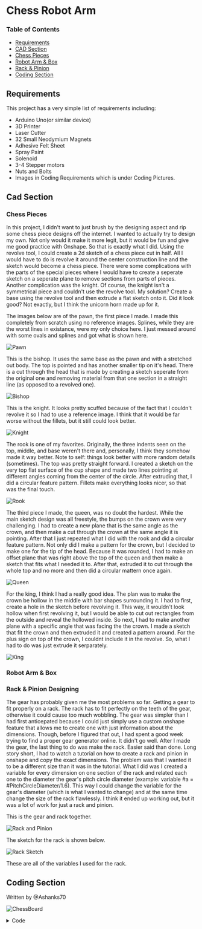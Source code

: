 # Chess Robot Arm
### Table of Contents

* [Requirements](#Requirements)
* [CAD Section](#CAD-Section)
* [Chess Pieces](#Chess-Pieces)
* [Robot Arm & Box](#Robot-Arm-&-Box)
* [Rack & Pinion](#Rack-&-Pinion)
* [Coding Section](#Coding-Section)



## Requirements

This project has a very simple list of requirements including:

- Arduino Uno(or similar device)
- 3D Printer
- Laser Cutter
- 32 Small Neodymium Magnets
- Adhesive Felt Sheet
- Spray Paint
- Solenoid
- 3-4 Stepper motors
- Nuts and Bolts
- Images in Coding Requirements which is under Coding Pictures.

## Cad Section

### Chess Pieces

In this project, I didn't want to just brush by the designing aspect and rip some chess piece designs off the internet. I wanted to actually try to design my own. Not only would it make it more legit, but it would be fun and give me good practice with Onshape. So that is exactly what I did. Using the revolve tool, I could create a 2d sketch of a chess piece cut in half. All I would have to do is revolve it around the center construction line and the sketch would become a chess piece. There were some complications with the parts of the special pieces where I would have to create a seperate sketch on a seperate plane to remove sections from parts of pieces. Another complication was the knight. Of course, the knight isn't a symmetrical piece and couldn't use the revolve tool. My solution? Create a base using the revolve tool and then extrude a flat sketch onto it. Did it look good? Not exactly, but I think the unicorn horn made up for it.


The images below are of the pawn, the first piece I made. I made this completely from scratch using no reference images. Splines, while they are the worst lines in existance, were my only choice here. I just messed around with some ovals and splines and got what is shown here.

![Pawn](ChessPieces/3Dpawn.png)

This is the bishop. It uses the same base as the pawn and with a stretched out body. The top is pointed and has another smaller tip on it's head. There is a cut through the head that is made by creating a sketch seperate from the original one and removing material from that one section in a straight line (as opposed to a revolved one).

![Bishop](ChessPieces/3Dbishop.png)

This is the knight. It looks pretty scuffed because of the fact that I couldn't revolve it so I had to use a reference image. I think that it would be far worse without the fillets, but it still could look better.

![Knight](ChessPieces/3Dknight.png)

The rook is one of my favorites. Originally, the three indents seen on the top, middle, and base weren't there and, personally, I think they somehow made it way better. Note to self: things look better with more random details (sometimes). The top was pretty straight forward. I created a sketch on the very top flat surface of the cup shape and made two lines pointing at different angles coming from the center of the circle. After extruding that, I did a circular feature pattern. Fillets make everything looks nicer, so that was the final touch.

![Rook](ChessPieces/3Drook.png)

The third piece I made, the queen, was no doubt the hardest. While the main sketch design was all freestyle, the bumps on the crown were very challenging. I had to create a new plane that is the same angle as the crown, and then make a cut through the crown at the same angle it is pointing. After that I just repeated what I did with the rook and did a circular feature pattern. Not only did I make a pattern for the crown, but I decided to make one for the tip of the head. Because it was rounded, I had to make an offset plane that was right above the top of the queen and then make a sketch that fits what I needed it to. After that, extruded it to cut through the whole top and no more and then did a circular mattern once again.

![Queen](ChessPieces/3Dqueen.png)

For the king, I think I had a really good idea. The plan was to make the crown be hollow in the middle with bar shapes surrounding it. I had to first, create a hole in the sketch before revolving it. This way, it wouldn't look hollow when first revolving it, but I would be able to cut out rectangles from the outside and reveal the hollowed inside. So next, I had to make another plane with a specific angle that was facing the the crown. I made a sketch that fit the crown and then extruded it and created a pattern around. For the plus sign on top of the crown, I couldnt include it in the revolve. So, what I had to do was just extrude it serparately. 

![King](ChessPieces/3Dking.png)

### Robot Arm & Box

### Rack & Pinion Designing

The gear has probably given me the most problems so far. Getting a gear to fit properly on a rack. The rack has to fit perfectly on the teeth of the gear, otherwise it could cause too much wobbling. The gear was simpler than I had first anticepated because I could just simply use a custom onshape feature that allows me to create one with just information about the dimensions. Though, before I figured that out, I had spent a good week trying to find a proper gear generator online. It didn't go well. After I made the gear, the last thing to do was make the rack. Easier said than done. Long story short, I had to watch a tutorial on how to create a rack and pinion in onshape and copy the exact dimensions. The problem was that I wanted it to be a different size than it was in the tutorial. What I did was I created a variable for every dimension on one section of the rack and related each one to the diameter the gear's pitch circle diameter (example: variable #a = #PitchCircleDiameter/1.6). This way I could change the variable for the gear's diameter (which is what I wanted to change) and at the same time change the size of the rack flawlessly. I think it ended up working out, but it was a lot of work for just a rack and pinion.

This is the gear and rack together.

![Rack and Pinion](ChessPieces/RackAndPinion.png)


The sketch for the rack is shown below.

![Rack Sketch](ChessPieces/RackSketch.png)

These are all of the variables I used for the rack.


## Coding Section

Written by @Ashanks70

![ChessBoard](CodingPictures/ChessBoard.png)

<details>
<summary>Code</summary>
<br>
        <details>
        <summary>January 12th</summary>
                
        //establish array
        PImage wpawn;
        int cols=12;
        int rows=8;
        int[][] board = new int[cols][rows];
        //establish pshapes
        void setup() {
          size(1201, 801);
          wpawn=loadImage("Pawn.png");
          background(#CAA472);
          stroke(163, 50, 50);
          line(0, 0, 1200, 0);
          line(0, 1198, 1200, 1198);
          line(0, 0, 0, 1200);
          line(1200, 0, 1200, 1200);
          for (int i = 0; i < cols; i++) {
            for (int j = 0; j < rows; j++) {
              if (j%2==0 && i%2==1) {
                fill(#964B00);
                stroke(0);
                square((i*100), (j*100), 100);
                fill(255);
              }
              if (j%2==1 && i%2==0) {
                fill(#964B00);
                stroke(0);
                square((i*100), (j*100), 100);
                fill(255);
              }
              if (i<=1 || i >= 10) {
                if (i <=1) {
                  stroke(0);
                  fill(0);
                }
                if (i>=10) {
                  stroke(255);
                  fill(255);
                }
              stroke(0);
              line((i+1)*100, 0, (i+1)*100, 800);
              line(0, (j+1)*100, 1200, (j+1)*100);
            }
          }
         }
        }
        void draw() {
          background(#CAA472);
          stroke(#CAA472);
          rect(0,0,600,400);
          line(0, 0, 1200, 0);
          line(0, 1198, 1200, 1198);
          line(0, 0, 0, 1200);
          line(1200, 0, 1200, 1200);
          for (int i = 0; i < cols; i++) {
            for (int j = 0; j < rows; j++) {
              if (j%2==0 && i%2==1) {
                fill(#964B00);
                stroke(0);
                square((i*100), (j*100), 100);
                fill(255);
              }
              if (j%2==1 && i%2==0) {
                fill(#964B00);
                stroke(0);
                square((i*100), (j*100), 100);
                fill(255);
              }
              if (i<=1 || i >= 10) {
                if (i <=1) {
                  stroke(0);
                  fill(0);
                }
                if (i>=10) {
                  stroke(255);
                  fill(255);
                }
                circle(i*100+50, j*100+50, 50);
                fill(255);
              }
              stroke(0);
              line((i+1)*100, 0, (i+1)*100, 800);
              line(0, (j+1)*100, 1200, (j+1)*100);
            }
          }
        for (int j = 0; j < rows; j++){
        image(wpawn,1021,j*100);

        }

        }
          //begin moving pieces to starting positions

        void mousePressed(){
        circle(mouseX,mouseY,pmouseX);

        }
        void keyPressed() {
          if (key=='r') {

            //reset pieces
          }
        }

        //obtain first click position(mouse)
        //obtain second position(pmouse)
        //check isvalidmove
        //if it works move on board and relay to arduino

        //isValidMove(piece type)
        //if piece == rook...
        //if move works then return true
        //else return false)

</details>
 <details>
        <summary>January 28th(Almost right)</summary>
         
         int cols=12;
                int rows=8;
                int[][] board;
                int cellSize = 100;
                int turn =0;
                int valid = 1;
                int selectedi = 0;
                int selectedj = 0;
                PImage wpawn;
                PImage wrook;
                PImage wnite;
                PImage wbishop;
                PImage wking;
                PImage wqueen;
                PImage bpawn;
                PImage brook;
                PImage bnite;
                PImage bbishop;
                PImage bking;
                PImage bqueen;
                void setup(){
                wpawn=loadImage("wpawn.png");
                wrook=loadImage("wrook.png");
                wnite=loadImage("wnite.png");
                wbishop=loadImage("wbishop.png");
        wking=loadImage("wking.png");
        wqueen=loadImage("wqueen.png");
        bpawn=loadImage("bpawn.png");
        brook=loadImage("brook.png");
        bnite=loadImage("bnite.png");
        bbishop=loadImage("bbishop.png");
        bking=loadImage("bking.png");
        bqueen=loadImage("bqueen.png");
        size(1201,801);
        stroke(163,50,50);
        board = new int[width/cellSize][height/cellSize];
        line(0,0,1200,0);
        line(0,1198,1200,1198);
        line(0,0,0,1200);
        line(1200,0,1200,1200);
          for (int i=0; i<width/cellSize; i++) {
            for (int j=0; j<height/cellSize; j++) {
          stroke(0);
          if (j%2 == i%2){    
            fill(#964B00);
          }
            if (j%2 != i%2){
          fill (#CAA472);
          }
          float state = 0;
          if (j==1 && i>1 && i<10){
            state = 1;
          }
            if (j==0){
          if (i==2||i==9){
          state=2;
          }
          if (i==3||i==8){
          state=3;
          }
          if (i==4||i==7){
          state=4;
          }
          if (i==5){
          state=5;
          }
          if (i==6){
          state=6;
          }
          }
          if (j==height/cellSize-2 && i>1 && i<10){
          state=7;
          }
            if (j==height/cellSize-1){
          if (i==2||i==9){
          state=8;
          }
          if (i==3||i==8){
          state=9;
          }
          if (i==4||i==7){
          state=10;
          }
          if (i==5){
          state=11;
          }
          if (i==6){
          state=12;
          }
          }
          board[i][j] = int(state);
              square((i*100),(j*100),100);
        if (state == 1){ 
        image(wpawn,i*100+11.5,j*100);
        }
        if (state == 2){
        image(wrook,i*100+4.5,j*100);
        }
        if (state==3){
        image(wnite,i*100,j*100);
        }
        if (state==4){
        image(wbishop,i*100+.5,j*100);
        }
        if (state==6){
        image(wqueen,i*100+1,j*100+5);
        }
        if (state==5){
        image(wking,i*100+.5,j*100);
        }
        if (state == 7){ 
        image(bpawn,i*100+11.5,j*100);
        }
        if (state == 8){
        image(brook,i*100+4.5,j*100);
        }
        if (state==9){
        image(bnite,i*100,j*100);
        }
        if (state==10){
        image(bbishop,i*100+.5,j*100);
        }
        if (state==12){
        image(bqueen,i*100+1,j*100+5);
        }
        if (state==11){
        image(bking,i*100+.5,j*100);
        }
        }
        }
        }
        void draw(){
        }
        void mousePressed(){
          for (int i=0; i<width/cellSize; i++) {
            for (int j=0; j<height/cellSize; j++) {
              if (i%2!=j%2){
              fill(#CAA472);
              }
              if (i%2==j%2){
              fill(#964B00);
              }
              square((i*100),(j*100),100);     
              if (mouseX/100==i){
              if (mouseY/100==j){
              if (selectedi == 0 && selectedj == 0){
              selectedi=i;
              selectedj=j;
              }
              else{
                board[i][j]=board[selectedi][selectedj];
                board[selectedi][selectedj] = 0;
                square((selectedi*100),(selectedj*100),100);
                selectedi=0;
                selectedj=0;
              }  
          }
              }
        if (board[i][j] == 1){ 
        image(wpawn,i*100+11.5,j*100);
        }
        if (board[i][j] == 2){
        image(wrook,i*100+4.5,j*100);
        }
        if (board[i][j]==3){
        image(wnite,i*100,j*100);
        }
        if (board[i][j]==4){
        image(wbishop,i*100+.5,j*100);
        }
        if (board[i][j]==6){
        image(wqueen,i*100+1,j*100+5);
        }
        if (board[i][j]==5){
        image(wking,i*100+.5,j*100);
        }
          if (board[i][j] == 7){ 
        image(bpawn,i*100+11.5,j*100);
        }
        if (board[i][j] == 8){
        image(brook,i*100+4.5,j*100);
        }
        if (board[i][j]==9){
        image(bnite,i*100,j*100);
        }
        if (board[i][j]==10){
        image(bbishop,i*100+.5,j*100);
        }
        if (board[i][j]==12){
        image(bqueen,i*100+1,j*100+5);
        }
        if (board[i][j]==11){
        image(bking,i*100+.5,j*100);
        }
        }
        }
        }
</details>
         
<details>
<summary>code with comments</summary>
        
        //build basic board
//draw the 2D array
int[][] board;
//say how large each tile should be
int cellSize =  100 ;
//establish turn and move validity(needs improvement later)
int turn = 0;
int valid = 1;
//previous click locations
int selectedx = 0;
int selectedy = 0;
//load necessary images
PImage wpawn;
PImage wrook;
PImage wknight;
PImage wbishop;
PImage wking;
PImage wqueen;
PImage bpawn;
PImage brook;
PImage bknight;
PImage bbishop;
PImage bking;
PImage bqueen;
void setup() {
  //actually loads images as pictures from files
  wpawn = loadImage("wpawn.png");//pieceType 1
  wrook = loadImage("wrook.png");//pieceType 2
  wknight = loadImage("wknight.png");//pieceType 3
  wbishop = loadImage("wbishop.png");//pieceType 4
  wking = loadImage("wking.png");//pieceType 5
  wqueen = loadImage("wqueen.png");//pieceType 6
  bpawn = loadImage("bpawn.png");//pieceType 7
  brook = loadImage("brook.png");//pieceType 8
  bknight = loadImage("bknight.png");//pieceType 9
  bbishop = loadImage("bbishop.png");//pieceType 10
  bking = loadImage("bking.png");//pieceType 11
  bqueen = loadImage("bqueen.png");//pieceType 12
  //load the board as a tile
  size(1201, 801);
  //set line/border color to black
  stroke(163, 50, 50);
  board = new int[width/cellSize][height/cellSize];
  //look at every tile and draw them and the pieces
  for (int x = 0; x < width/cellSize; x ++ ) {
    for (int y =0; y <height/cellSize; y ++ ) {
      stroke(0);
      if (y % 2 == x % 2) {//check for is tile every other
        fill(#964B00);//set fill accordingly
      }
      if (y % 2 != x % 2) {//check for it tile every other 
        fill (#CAA472);//set fill accordingly
      }
      float pieceType = 0;//establishes type of piece
      if (y == height/cellSize-2 && x > 1 && x < 10) { //white pawn row
        pieceType = 1;
      }
      if (y == height/cellSize-1) {//set up back white row 
        if (x == 2||x == 9) {//check for white Rook tiles
          pieceType = 2;
        }
        if (x == 3||x == 8) {//check for white knight tiles
          pieceType = 3;
        }
        if (x == 4||x == 7) {//check for white bishop tiles
          pieceType = 4;
        }
        if (x == 5) {//check for white king space
          pieceType = 5;
        }
        if (x == 6) {//check for white queen space
          pieceType = 6;
        }
      }
      if (y == 1 && x > 1 && x < 10) {//black pawn row
        pieceType = 7;
      }
      if (y == 0) {
        if (x == 2||x == 9) {//black rooks
          pieceType = 8;
        }
        if (x == 3||x == 8) {//black knights
          pieceType = 9;
        }
        if (x == 4||x == 7) {//black bishops
          pieceType = 10;
        }
        if (x == 5) {//black king
          pieceType = 11;
        }
        if (x == 6) {//black queen
          pieceType = 12;
        }
      }
      board[x][y] = int(pieceType);//saves the piece value to the point on the 2D array
      square((x * 100), (y * 100), 100 );//draw tile in the correct color
      //place image based on chosen identity
      if (pieceType == 1) { //pawn
        image(wpawn, x * 100 + 11.5, y * 100);
      }
      if (pieceType == 2) {//white rook
        image(wrook, x * 100 + 4.5, y * 100);
      }
      if (pieceType == 3) {//white knight
        image(wknight, x * 100, y * 100);
      }
      if (pieceType == 4) {//white bishop
        image(wbishop, x * 100 + .5, y * 100);
      }
      if (pieceType==6) {//white queen
        image(wqueen, x * 100 + 1, y * 100 + 5);
      }
      if (pieceType==5) {//white king
        image(wking, x * 100 + .5, y * 100);
      }
      if (pieceType == 7) { //black pawn
        image(bpawn, x * 100 + 11.5, y * 100);
      }
      if (pieceType == 8) {//black rook
        image(brook, x * 100 + 4.5, y * 100);
      }
      if (pieceType==9) {//black knight
        image(bknight, x * 100, y * 100);
      }
      if (pieceType==10) {//black bishop
        image(bbishop, x * 100 + .5, y * 100);
      }
      if (pieceType==12) {//black queen
        image(bqueen, x * 100 + 1, y * 100 + 5);
      }
      if (pieceType==11) {//black king
        image(bking, x * 100 + .5, y * 100);
      }
    }
  }
}
void draw() {
}
void mousePressed() {
  //look at each tile, redraw it, then look for mouse and see if it hits a piece
  for (int x =0; x <width/cellSize; x ++ ) {//check for each x
    for (int y =0; y <height/cellSize; y ++ ) {//check for each y in each x
      if (x %2!=y %2) {//check for every other, then set fill
        fill(#CAA472);
      }
      if (x %2==y %2) {//check for every other then set fill
        fill(#964B00);
      }
      square((x * 100), (y * 100), 100 );//redraw current tile
      if (mouseX/ 100 == x ) {//if hits x-location of mouse
        if (mouseY/ 100 == y ) {//if hits y-location of mouse
          if (selectedx == 0 && selectedy == 0) {//if first click in pattern
            selectedx = x;
            selectedy = y;
          }
          else if(selectedx!=0 && selectedy!=0) {//if second click in pattern
          if (board[x][y]!=0){//if new tile is occupied
          for (int j = 0; j <height/cellSize; j ++){
          if (board[x][y]<=6){//if color is white
          if (board[x][y]==1){//if tile is a pawn
          if (board[1][j]==0){//if space is empty
          board[1][j]=board[x][y];//set empty space equal to current click
          print(1,",",j," ");//tell me where you moved
          break;//end looping
          }
          }
          else{
          if (board[0][j]==0){//if in back white row
          board[0][j]=board[x][y];
          print(0,",",j," ");//tell me where you moved
          break;//end looping
          }
          }
          }
          if (board[x][y]>6){//if color is black
          if (board[x][y]==1){//if tile is a pawn
          if (board[9][j]==0){//if space is empty
          board[9][j]=board[x][y];//set empty space equal to current click
          print(9,",",j," ");//tell me where you moved
          break;//end looping
          }
          }
          else if (board[x][y]!=1){
          if (board[10][j]==0){//if in back black row
          board[10][j]=board[x][y];//set back tile to current tile identity
          print(10,",",j," ");//tell me where you moved
          break;//end looping
          }
          }
          }
          }
          }
            board[x][y]=board[selectedx][selectedy];//set current click to the tile type of last click
            board[selectedx][selectedy] = 0;//set the previous click to a blank space
            if (selectedx %2 == selectedy %2) {// if every other for previous click
              fill(#964B00);
            } else {//if every other for previous click
              fill(#CAA472);
            }
            square((selectedx * 100), (selectedy * 100), 100 );//redraw tile that was abandoned
            selectedx =0;//set the old x and y to zero
            selectedy =0;
          }
        }
      }
      if (board[x][y] == 1) { //draw tile based on stored value
        image(wpawn, x * 100 + 11.5, y * 100);//white pawn
      }
      if (board[x][y] == 2) {
        image(wrook, x * 100 + 4.5, y * 100);//white rook
      }
      if (board[x][y]==3) {
        image(wknight, x * 100, y * 100);//white knight
      }
      if (board[x][y]==4) {
        image(wbishop, x * 100 + .5, y * 100);//white bishop
      }
      if (board[x][y]==6) {
        image(wqueen, x * 100 + 1, y * 100 + 5);//white queen
      }
      if (board[x][y]==5) {
        image(wking, x * 100 + .5, y * 100);//white king
      }
      if (board[x][y] == 7) { 
        image(bpawn, x * 100 + 11.5, y * 100);//black pawn
      }
      if (board[x][y] == 8) {
        image(brook, x * 100 + 4.5, y * 100);//black rook
      }
      if (board[x][y]==9) {
        image(bknight, x * 100, y * 100);//black knight
      }
      if (board[x][y]==10) {
        image(bbishop, x * 100 + .5, y * 100);//black bishop
      }
      if (board[x][y]==12) {
        image(bqueen, x * 100 + 1, y * 100 + 5);//black queen
      }
      if (board[x][y]==11) {
        image(bking, x * 100 + .5, y * 100);//black king
      }
    }
  }
  }
//reset simulation locations
void keyPressed() {
  if (key==' ') {//reset previous mouse click(used to clear on glitch or double click/cancel)
    selectedx =0;//reset stored x
    selectedy =0;//reset stored y
  }
  if (key=='r' || key == 'R') {//if r key is hit rebuild simulation from start
    for (int x =0; x <width/cellSize; x ++ ) {//run through each tile
      for (int y =0; y <height/cellSize; y ++ ) {
        if (y %2 == x %2) {//build checkerboard pattern
          fill(#964B00);
        }
        if (y %2 != x %2) {//build checkerboard pattern
          fill (#CAA472);
        }
        float pieceType = 0;//change piece values
        if (y ==height/cellSize-2 && x >1 && x <10) {//white pawn
          pieceType = 1;
        }
        if (y ==height/cellSize-1) {//white line
          if (x ==2||x ==9) {//white rook
            pieceType=2;
          }
          if (x ==3||x ==8) {//white knight
            pieceType=3;
          }
          if (x ==4||x ==7) {//white bishop
            pieceType=4;
          }
          if (x ==5) {//white king
            pieceType=5;
          }
          if (x ==6) {//white queen
            pieceType=6;
          }
        }
        if (y ==1 && x >1 && x <10) {//black pawn line
          pieceType=7;
        }
        if (y ==0) {//other black line
          if (x ==2||x ==9) {//black rook
            pieceType=8;
          }
          if (x ==3||x ==8) {//black knight
            pieceType=9;
          }
          if (x ==4||x ==7) {//black bishop
            pieceType=10;
          }
          if (x ==5) {//black king
            pieceType=11;
          }
          if (x ==6) {//black queen
            pieceType=12;
          }
        }
        board[x][y] = int(pieceType);//set board value to determined type
        square((x * 100), (y * 100), 100 );//draw each tile
        if (pieceType == 1) { //render pictures on tiles
          image(wpawn, x * 100 + 11.5, y * 100);//white pawn
        }
        if (pieceType == 2) {//white rook
          image(wrook, x * 100 + 4.5, y * 100);
        }
        if (pieceType==3) {//white knight
          image(wknight, x * 100, y * 100);
        }
        if (pieceType==4) {//white bishop
          image(wbishop, x * 100 + .5, y * 100);
        }
        if (pieceType==6) {//white queen
          image(wqueen, x * 100 + 1, y * 100 + 5);
        }
        if (pieceType==5) {//white king
          image(wking, x * 100 + .5, y * 100);
        }
        if (pieceType == 7) { //black pawn
          image(bpawn, x * 100 + 11.5, y * 100);
        }
        if (pieceType == 8) {//black rook
          image(brook, x * 100 + 4.5, y * 100);
        }
        if (pieceType==9) {//black knight
          image(bknight, x * 100, y * 100);
        }
        if (pieceType==10) {//black bishop
          image(bbishop, x * 100 + .5, y * 100);
        }
        if (pieceType==12) {//black queen
          image(bqueen, x * 100 + 1, y * 100 + 5);
        }
        if (pieceType==11) {//black king
          image(bking, x * 100 + .5, y * 100);
        }
      }
    }
  }
}
                                            
</details>
         
         
         
         
